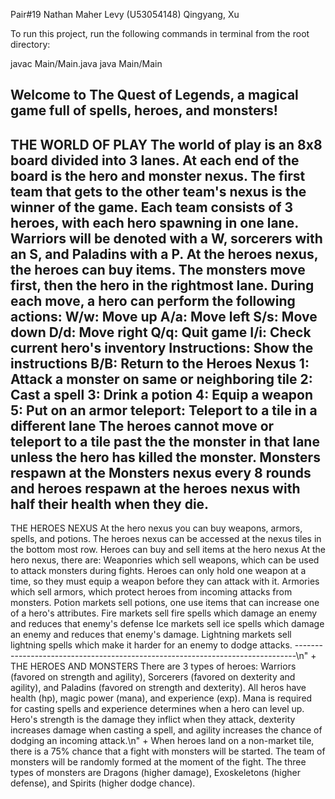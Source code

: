 Pair#19
Nathan Maher Levy (U53054148)
Qingyang, Xu

To run this project, run the following commands in terminal from the root directory:

javac Main/Main.java
java Main/Main

Welcome to The Quest of Legends, a magical game full of spells, heroes, and monsters!
--------------------------------------------------------------------------
THE WORLD OF PLAY
The world of play is an 8x8 board divided into 3 lanes. At each end of the board is the hero
and monster nexus. The first team that gets to the other team's nexus is the winner of the game.
Each team consists of 3 heroes, with each hero spawning in one lane. Warriors will be denoted with
a W, sorcerers with an S, and Paladins with a P. At the heroes nexus, the heroes can buy items.
The monsters move first, then the hero in the rightmost lane. During each move, a hero can perform 
the following actions:
    W/w: Move up
    A/a: Move left
    S/s: Move down
    D/d: Move right
    Q/q: Quit game
    I/i: Check current hero's inventory
    Instructions: Show the instructions
    B/B: Return to the Heroes Nexus
    1: Attack a monster on same or neighboring tile
    2: Cast a spell
    3: Drink a potion
    4: Equip a weapon
    5: Put on an armor
    teleport: Teleport to a tile in a different lane
The heroes cannot move or teleport to a tile past the the monster in that lane unless the hero has killed
the monster. Monsters respawn at the Monsters nexus every 8 rounds and heroes respawn at the heroes nexus
with half their health when they die.
--------------------------------------------------------------------------
THE HEROES NEXUS
At the hero nexus you can buy weapons, armors, spells, and potions. The heroes nexus can be accessed at the nexus tiles in the bottom most row. Heroes can buy and sell items at the hero nexus At the hero nexus, there are:
    Weaponries which sell weapons, which can be used to attack monsters during fights. Heroes can only hold one weapon at a time, so they must equip a weapon before they can attack with it.
    Armories which sell armors, which protect heroes from incoming attacks from monsters.
    Potion markets sell potions, one use items that can increase one of a hero's attributes.
    Fire markets sell fire spells which damage an enemy and reduces that enemy's defense
    Ice markets sell ice spells which damage an enemy and reduces that enemy's damage.
    Lightning markets sell lightning spells which make it harder for an enemy to dodge attacks.
------------------------------------------------------------------------------\n" +
THE HEROES AND MONSTERS
There are 3 types of heroes: Warriors (favored on strength and agility), Sorcerers (favored on dexterity and agility), and Paladins 
(favored on strength and dexterity). All heros have health (hp), magic power (mana), and experience (exp). Mana is required for casting spells and experience determines when a hero can level up. Hero's strength is the damage they inflict when they attack, dexterity increases damage when casting a spell, and agility increases the chance of dodging an incoming attack.\n" +
When heroes land on a non-market tile, there is a 75% chance that a fight with monsters will be started. The team of monsters will be randomly formed at the moment of the fight. The three types of monsters are Dragons (higher damage), Exoskeletons (higher defense), and Spirits (higher dodge chance).